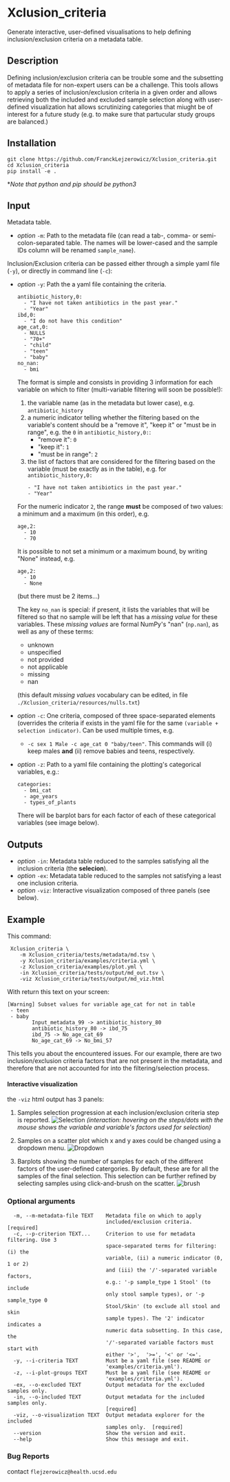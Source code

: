 # Xclusion_criteria

Generate interactive, user-defined visualisations to help defining inclusion/exclusion criteria on a metadata table.

## Description

Defining inclusion/exclusion criteria can be trouble some and the subsetting of metadata file for non-expert users 
can be a challenge. This tools allows to apply a series of inclusion/exclusion criteria in a given order and allows
retrieving both the included and excluded sample selection along with user-defined visualization hat allows scrutinizing
categories that miught be of interest for a future study (e.g. to make sure that partucular study groups are balanced.)    

## Installation

```
git clone https://github.com/FranckLejzerowicz/Xclusion_criteria.git
cd Xclusion_criteria
pip install -e .
```

*_Note that python and pip should be python3_

## Input

Metadata table.

- _option_ `-m`: Path to the metadata file (can read a tab-, comma- or semi-colon-separated table. The names will be 
lower-cased and the sample IDs column will be renamed `sample_name`).

Inclusion/Exclusion criteria can be passed either through a simple yaml file (`-y`), or directly in command line (`-c`): 
- _option_ `-y`: Path the a yaml file containing the criteria.
    ```
    antibiotic_history,0:
      - "I have not taken antibiotics in the past year."
      - "Year"
    ibd,0:
      - "I do not have this condition"
    age_cat,0:
      - NULLS
      - "70+"
      - "child"
      - "teen"
      - "baby"
    no_nan:
      - bmi
    ```
    The format is simple and consists in providing 3 information for each variable
    on which to filter (multi-variable  filtering will soon be possible!):
    1. the variable name (as in the metadata but lower case), e.g. `antibiotic_history`
    2. a numeric indicator telling whether the filtering based on the variable's content should be a 
    "remove it", "keep it" or "must be in range",  e.g. the `0` in `antibiotic_history,0:`:
        * "remove it": `0`
        * "keep it": `1`
        * "must be in range": `2`
    3. the list of factors that are considered for the filtering based on the
    variable (must be exactly as in the table), e.g. for `antibiotic_history,0:`
        ```
        - "I have not taken antibiotics in the past year."
        - "Year"
        ```
    For the  numeric indicator `2`, the range **must** be composed of two values:
    a minimum and a maximum (in this order), e.g.
    ```
    age,2:
      - 10
      - 70
    ```
    It is possible to not set a minimum or a maximum bound, by writing "None" instead, e.g.   
    ```
    age,2:
      - 10
      - None
    ```
    (but there must be 2 items...)
    
    The key `no_nan` is special: if present, it lists the variables that will be filtered so that no sample will be left
    that has a _missing value_ for these variables. These _missing values_ are formal NumPy's "nan" (`np.nan`), as
    well as any of these terms:
    - unknown
    - unspecified
    - not provided
    - not applicable
    - missing
    - nan
    
    (this default _missing values_ vocabulary can be edited, in file `./Xclusion_criteria/resources/nulls.txt`)

- _option_ `-c`: One criteria, composed of three space-separated elements (overrides the criteria if exists in the yaml 
file for the same `(variable + selection indicator)`. Can be used multiple times, e.g.
    - `-c sex 1 Male -c age_cat 0 "baby/teen"`. This commands will (i) keep males **and** (ii) remove babies and teens, 
    respectively.
- _option_ `-z`: Path to a yaml file containing the plotting's categorical variables, e.g.:
    ```
    categories:
      - bmi_cat
      - age_years
      - types_of_plants
    ```
    There will be barplot bars for each factor of each of these categorical variables (see image below).
## Outputs

- _option_ `-in`: Metadata table reduced to the samples satisfying all the inclusion criteria (the **selecion**).
- _option_ `-ex`: Metadata table reduced to the samples not satisfying a least one inclusion criteria.
- _option_ `-viz`: Interactive visualization composed of three panels (see below).

## Example

This command:
```
 Xclusion_criteria \
    -m Xclusion_criteria/tests/metadata/md.tsv \
    -y Xclusion_criteria/examples/criteria.yml \
    -z Xclusion_criteria/examples/plot.yml \
    -in Xclusion_criteria/tests/output/md_out.tsv \
    -viz Xclusion_criteria/tests/output/md_viz.html
```
With return this text on your screen:
```
[Warning] Subset values for variable age_cat for not in table
 - teen
 - baby
        Input_metadata_99 -> antibiotic_history_80
        antibiotic_history_80 -> ibd_75
        ibd_75 -> No_age_cat_69
        No_age_cat_69 -> No_bmi_57
```
This tells you about the encountered issues. For our example, there are two inclusion/exclusion criteria factors 
that are not present in the metadata, and therefore that are not accounted for into the filtering/selection process.

#### Interactive visualization

the `-viz` html output has 3 panels:
1. Samples selection progression at each inclusion/exclusion criteria step is reported.
![Selection](./Xclusion_criteria/resources/images/selection_popup.png)
_(interaction: hovering on the steps/dots with the mouse shows
the variable and variable's factors used for selection)_

2. Samples on a scatter plot which x and y axes could be changed using a dropdown menu.
![Dropdown](./Xclusion_criteria/resources/images/dropdown_numeric.png)

3. Barplots showing the number of samples for each of the different factors of the user-defined catergories. By 
 default, these are for all the samples of the final selection. This selection can be further refined by selecting
 samples using click-and-brush on the scatter.
![brush](./Xclusion_criteria/resources/images/brush_samples.png)

### Optional arguments

``` 
  -m, --m-metadata-file TEXT    Metadata file on which to apply
                                included/exclusion criteria.  [required]
  -c, --p-criterion TEXT...     Criterion to use for metadata filtering. Use 3
                                space-separated terms for filtering: (i) the
                                variable, (ii) a numeric indicator (0, 1 or 2)
                                and (iii) the '/'-separated variable factors,
                                e.g.: '-p sample_type 1 Stool' (to include
                                only stool sample types), or '-p sample_type 0
                                Stool/Skin' (to exclude all stool and skin
                                sample types). The '2' indicator indicates a
                                numeric data subsetting. In this case, the
                                '/'-separated variable factors must start with
                                either '>',  '>=', '<' or '<='.
  -y, --i-criteria TEXT         Must be a yaml file (see README or
                                'examples/criteria.yml').
  -z, --i-plot-groups TEXT      Must be a yaml file (see README or
                                'examples/criteria.yml').
  -ex, --o-excluded TEXT        Output metadata for the excluded samples only.
  -in, --o-included TEXT        Output metadata for the included samples only.
                                [required]
  -viz, --o-visualization TEXT  Output metadata explorer for the included
                                samples only.  [required]
  --version                     Show the version and exit.
  --help                        Show this message and exit.
```



### Bug Reports

contact `flejzerowicz@health.ucsd.edu`